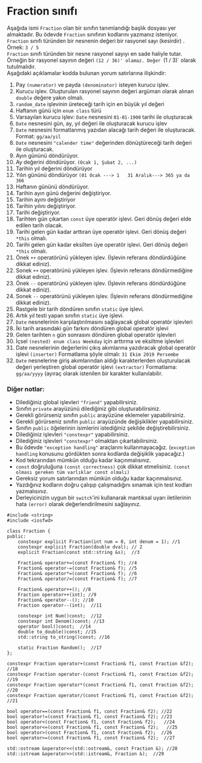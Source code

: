 # Fraction sınıfı

Aşağıda ismi `Fraction` olan bir sınıfın tanımlandığı başlık dosyası yer almaktadır. 
Bu ödevde `Fraction` sınıfının kodlarını yazmanız isteniyor.
`Fraction` sınıfı türünden bir nesnenin değeri bir rasyonel sayı (kesirdir) . Örnek: `3 / 5` <br>
`Fraction` sınıfı türünden bir nesne rasyonel sayıyı en sade haliyle tutar. Örneğin bir rasyonel sayının değeri `(12 / 36)' olamaz. Değer `(1 / 3)` olarak tutulmalıdır.<br>
Aşağıdaki açıklamalar kodda bulunan yorum satırlarına ilişkindir:

1. Pay `(numerator)` ve payda `(denominator)` isteyen kurucu işlev.
2. Kurucu işlev. Oluşturulan rasyonel sayının değeri argüman olarak alınan `double` değere yakın olmalı.
3. `random_date` işlevinin üreteceği tarih için en büyük yıl değeri
4.  Haftanın günü için `enum class` türü
5. Varsayılan kurucu işlev: `Date` nesnesini `01-01-1900` tarihi ile oluşturacak
6. `Date` nesnesini gün, ay, yıl değeri ile oluşturacak kurucu işlev
7. `Date` nesnesini formatlanmış  yazıdan alacağı tarih değeri ile oluşturacak. Format: `gg/aa/yil`
8. `Date` nesnesini `"calender time"` değerinden dönüştüreceği tarih değeri ile oluşturacak.
9. Ayın gününü döndürüyor.
10. Ay değerini döndürüyor. `(Ocak 1, Şubat 2, ...)`
11. Tarihin yıl değerini döndürüyor
12. Yılın gününü döndürüyor `(01 Ocak ---> 1   31 Aralık---> 365 ya da 366`
13. Haftanın gününü döndürüyor.
14. Tarihin ayın günü değerini değiştiriyor.
15. Tarihin ayını değiştiriyor
16. Tarihin yılını değiştiriyor.
17. Tarihi değiştiriyor.
18. Tarihten gün çıkartan `const` üye operatör işlevi. Geri dönüş değeri elde edilen tarih olacak.
19. Tarihi gelen gün kadar arttıran üye operatör işlevi. Geri dönüş değeri `*this` olmalı.
20. Tarihi gelen gün kadar eksilten üye operatör işlevi. Geri dönüş değeri `*this` olmalı.
21. Önek `++` operatörünü yükleyen işlev. (İşlevin referans döndürdüğüne dikkat ediniz). 
22. Sonek `++` operatörünü yükleyen işlev. (İşlevin referans döndürmediğine dikkat ediniz). 
23. Önek `--` operatörünü yükleyen işlev. (İşlevin referans döndürdüğüne dikkat ediniz). 
24. Sonek `--` operatörünü yükleyen işlev. (İşlevin referans döndürmediğine dikkat ediniz). 
25. Rastgele bir tarih döndüren sınıfın `static` üye işlevi.
26. Artık yıl testi yapan sınıfın `static` üye işlevi.
27. `Date` nesnelerinin karşılaştırılmasını sağlayacak global operatör işlevleri
28. İki tarih arasındaki gün farkını döndüren global operatör işlevi
29. Gelen tarihten `n` gün sonrasını döndüren global operatör işlevleri
30. İçsel `(nested) enum class Weekday` için arttırma ve eksiltme işlevleri
31. Date nesnelerinin değerlerini çıkış akımlarına yazdıracak global operatör işlevi `(inserter)`
Formatlama şöyle olmalı:  `31 Ekim 2019 Persembe`
32. `Date` nesnelerine giriş akımlarından aldığı karakterlerden oluşturulacak değeri yerleştiren global operatör işlevi `(extractor)`
Formatlama: `gg/aa/yyyy` (ayıraç olarak istenilen bir karakter kullanılabilir.


### Diğer notlar:
* Dilediğiniz global işlevleri `"friend"` yapabilirsiniz.
* Sınıfın `private` arayüzünü dilediğiniz gibi oluşturabilirsiniz.
* Gerekli görürseniz sınıfın `public` arayüzüne eklemeler yapabilirsiniz.
* Gerekli görürseniz sınıfın `public` arayüzünde değişiklikler yapabilirsiniz.
* Sınıfın `public` öğelerinin isimlerini istediğiniz şekilde değiştirebilirsiniz.
* Dilediğiniz işlevleri `"constexpr"` yapabilirsiniz. 
* Dilediğiniz işlevleri `"constexpr"` olmaktan çıkartabilirsiniz.
* Bu ödevde `"exception handling"` araçlarını kullanmayacağız. (`exception handling` konusunu gördükten sonra kodlarda değişiklik yapacağız.)
* Kod tekrarından mümkün olduğu kadar kaçınmalısınız.
* `const` doğruluğuna `(const correctness)` çok dikkat etmelisiniz. `(const olması gereken tüm varlıklar const olmalı)`
* Gereksiz yorum satırlarından mümkün olduğu kadar kaçınmalısınız.
* Yazdığınız kodların doğru çalışıp çalışmadığını sınamak için test kodları yazmalısınız.
* Derleyicinizin uygun bir `switch`'ini kullanarak mantıksal uyarı iletilerinin hata `(error)` olarak değerlendirilmesini sağlayınız.


```
#include <string>
#include <iosfwd>

class Fraction {
public:
	constexpr explicit Fraction(int num = 0, int denum = 1); //1
	constexpr explicit Fraction(double dval); // 2
	explicit Fraction(const std::string &s);  //3
	
	Fraction& operator+=(const Fraction& f); //4
	Fraction& operator-=(const Fraction& f); //5
	Fraction& operator*=(const Fraction& f); //6
	Fraction& operator/=(const Fraction& f); //7
	
	Fraction& operator++(); //8
	Fraction operator++(int); //9
	Fraction& operator--(); //10
	Fraction operator--(int);  //11
	
	constexpr int Num()const;  //12
	constexpr int Denom()const; //13
	operator bool()const;  //14
	double to_double()const; //15
	std::string to_string()const; //16
	
	static Fraction Random();  //17
};

constexpr Fraction operator+(const Fraction& f1, const Fraction &f2); //18
constexpr Fraction operator-(const Fraction& f1, const Fraction &f2);  //19
constexpr Fraction operator*(const Fraction& f1, const Fraction &f2); //20
constexpr Fraction operator/(const Fraction& f1, const Fraction &f2);  //21

bool operator==(const Fraction& f1, const Fraction& f2); //22
bool operator!=(const Fraction& f1, const Fraction& f2); //23
bool operator<(const Fraction& f1, const Fraction& f2);   //24
bool operator<=(const Fraction& f1, const Fraction& f2);   //25
bool operator>(const Fraction& f1, const Fraction& f2);  //26
bool operator>=(const Fraction& f1, const Fraction& f2);  //27

std::ostream &operator<<(std::ostream&, const Fraction &); //28
std::istream &operator>>(std::istream&, Fraction &);  //29


```
